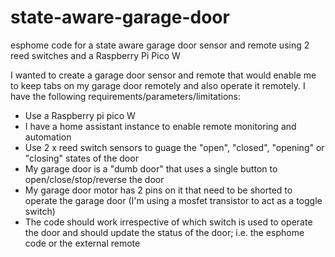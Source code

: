 # state-aware-garage-door
esphome code for a state aware garage door sensor and remote using 2 reed switches and a Raspberry Pi Pico W

I wanted to create a garage door sensor and remote that would enable me to keep tabs on my garage door remotely and also operate it remotely. I have the following requirements/parameters/limitations:
- Use a Raspberry pi pico W
- I have a home assistant instance to enable remote monitoring and automation
- Use 2 x reed switch sensors to guage the "open", "closed", "opening" or "closing" states of the door
- My garage door is a "dumb door" that uses a single button to open/close/stop/reverse the door
- My garage door motor has 2 pins on it that need to be shorted to operate the garage door (I'm using a mosfet transistor to act as a toggle switch)
- The code should work irrespective of which switch is used to operate the door and should update the status of the door; i.e. the esphome code or the external remote
